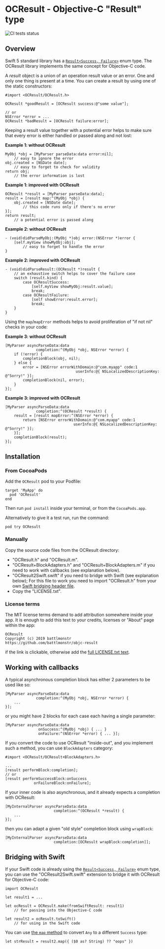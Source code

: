 # OCResult - Objective-C "Result" type

![CI tests status](https://github.com/battlmonstr/objc-result/workflows/CI/badge.svg)

## Overview

Swift 5 standard library has a [`Result<Success, Failure>`][swift-result] enum type. The OCResult library implements the same concept for Objective-C code.

A _result_ object is a union of an operation result value or an error. One and only one thing is present at a time. You can create a result by using one of the static constructors:

    #import <OCResult/OCResult.h>

    OCResult *goodResult = [OCResult success:@"some value"];

    // or
    NSError *error = ...
    OCResult *badResult = [OCResult failure:error];

Keeping a result value together with a potential error helps to make sure that every error is either handled or passed along and not lost:

**Example 1: without OCResult**

    MyObj *obj = [MyParser parseData:data error:nil];
        // easy to ignore the error
    obj.created = [NSDate date];
        // easy to forget to check for validity
    return obj;
        // the error information is lost


**Example 1: improved with OCResult**

    OCResult *result = [MyParser parseData:data];
    result = [result map:^(MyObj *obj) {
        obj.created = [NSDate date];
            // this code runs only if there's no error
    }];
    return result;
        // a potential error is passed along

**Example 2: without OCResult**

    - (void)didParseMyObj:(MyObj *)obj error:(NSError *)error {
        [self.myView showMyObj:obj];
            // easy to forget to handle the error
    }

**Example 2: improved with OCResult**

    - (void)didParseResult:(OCResult *)result {
        // an exhaustive switch helps to cover the failure case
        switch (result.kind) {
            case OCResultSuccess:
                [self.myView showMyObj:result.value];
                break;
            case OCResultFailure:
                [self showError:result.error];
                break;
        }
    }

Using the `map`/`mapError` methods helps to avoid proliferation of "if not nil" checks in your code:

**Example 3: without OCResult**

    [MyParser asyncParseData:data 
                  completion:^(MyObj *obj, NSError *error) {
        if (!error) {
            completionBlock(obj, nil);
        } else {
            error = [NSError errorWithDomain:@"com.myapp" code:1 
                                    userInfo:@{ NSLocalizedDescriptionKey: @"Sorry!" }];
            completionBlock(nil, error);
        }
    }];


**Example 3: improved with OCResult**

    [MyParser asyncParseData:data
                  completion:^(OCResult *result) {
        result = [result mapError:^(NSError *error) {
            return [NSError errorWithDomain:@"com.myapp" code:1 
                                   userInfo:@{ NSLocalizedDescriptionKey: @"Sorry!" }];
        }];
        completionBlock(result);
    }];


## Installation

### From CocoaPods

Add the `OCResult` pod to your Podfile:

    target 'MyApp' do
      pod 'OCResult'
    end

Then run `pod install` inside your terminal, or from the `CocoaPods.app`.

Alternatively to give it a test run, run the command:

    pod try OCResult

### Manually

Copy the source code files from the OCResult directory:

* "OCResult.h" and "OCResult.m".
* "OCResult+BlockAdapters.h" and "OCResult+BlockAdapters.m" if you need to work with callbacks (see explanation below).
* "OCResult2Swift.swift" if you need to bridge with Swift (see explanation below); For this file to work you need to import "OCResult.h" from your own [Swift bridging header file](https://developer.apple.com/documentation/swift/imported_c_and_objective-c_apis/importing_objective-c_into_swift).
* Copy the "LICENSE.txt".

### License terms

The MIT license terms demand to add attribution somewhere inside your app. It is enough to add this text to your credits, licenses or "About" page within the app:

    OCResult
    Copyright (c) 2019 battlmonstr
    https://github.com/battlmonstr/objc-result

if the link is clickable, otherwise add the [full LICENSE.txt text](https://github.com/battlmonstr/objc-result/blob/master/LICENSE.txt).


## Working with callbacks

A typical asynchronous completion block has either 2 parameters to be used like so:

    [MyParser asyncParseData:data
                  completion:^(MyObj *obj, NSError *error) {
        ...
    }];

or you might have 2 blocks for each case each having a single parameter:

    [MyParser asyncParseData:data 
                   onSuccess:^(MyObj *obj) { ... }
                   onFailure:^(NSError *error) { ... }];

If you convert the code to use OCResult "inside-out", and you implement such a method, you can use `BlockAdapters` category:

    #import <OCResult/OCResult+BlockAdapters.h>

    ...
    [result performBlock:completion];
    // or
    [result performSuccessBlock:onSuccess
                 orFailureBlock:onFailure];

If your inner code is also asynchronous, and it already expects a completion with OCResult:

    [MyInternalParser asyncParseData:data
                          completion:^(OCResult *result) {
        ...
    }];

then you can adapt a given "old style" completion block using `wrapBlock`:

    [MyInternalParser asyncParseData:data
                          completion:[OCResult wrapBlock:completion]];


## Bridging with Swift

If your Swift code is already using the [`Result<Success, Failure>`][swift-result] enum type, you can use the "OCResult2Swift.swift" extension to bridge it with OCResult for Objective-C code:

    import OCResult

    let result1 = ...

    let ocResult = OCResult.make(fromSwiftResult: result1)
        // for passing into the Objective-C code

    let result2 = ocResult.toSwift()
        // for using in the Swift code

You can use [the `map` method](https://developer.apple.com/documentation/swift/result/3139400-map) to convert `Any` to a different `Success` type:

    let strResult = result2.map({ ($0 as? String) ?? "oops" })



[swift-result]: https://developer.apple.com/documentation/swift/result
